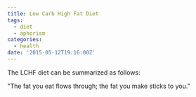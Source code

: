 ```yaml
---
title: Low Carb High Fat Diet
tags:
  - diet
  - aphorism
categories:
  - health
date: '2015-05-12T19:16:00Z'
---
```


The LCHF diet can be summarized as follows:

"The fat you eat flows through; the fat you make sticks to you."
